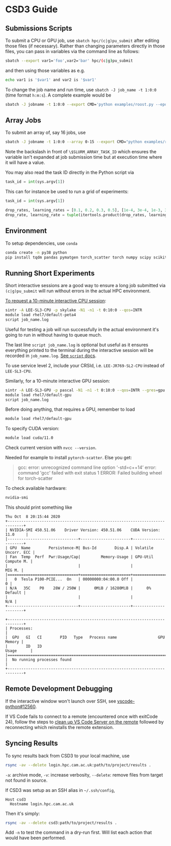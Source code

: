 # CSD3 Guide

## Submissions Scripts

To submit a CPU or GPU job, use `sbatch hpc/(c|g)pu_submit` after editing those files (if necessary). Rather than changing parameters directly in those files, you can pass in variables via the command line as follows:

```sh
sbatch --export var1='foo',var2='bar' hpc/(c|g)pu_submit
```

and then using those variables as e.g.

```sh
echo var1 is '$var1' and var2 is '$var1'
```

To change the job name and run time, use `sbatch -J job_name -t 1:0:0` (time format `h:m:s`). A complete example would be

```sh
sbatch -J jobname -t 1:0:0 --export CMD='python examples/roost.py --epoch 10' hpc/gpu_submit
```

## Array Jobs

To submit an array of, say 16 jobs, use

```sh
sbatch -J jobname -t 1:0:0 --array 0-15 --export CMD="python examples/roost.py --epoch 10 --data-seed \$SLURM_ARRAY_TASK_ID" hpc/gpu_submit
```

Note the backslash in front of `\$SLURM_ARRAY_TASK_ID` which ensures the variable isn't expanded at job submission time but at execution time where it will have a value.

You may also read the task ID directly in the Python script via

```py
task_id = int(sys.argv[1])
```

This can for instance be used to run a grid of experiments:

```py
task_id = int(sys.argv[1])

drop_rates, learning_rates = [0.1, 0.2, 0.3, 0.5], [1e-4, 3e-4, 1e-3, 3e-3]
drop_rate, learning_rate = tuple(itertools.product(drop_rates, learning_rates))[task_id]
```

## Environment

To setup dependencies, use `conda`

```sh
conda create -n py38 python
pip install tqdm pandas pymatgen torch_scatter torch numpy scipy scikit_learn
```

## Running Short Experiments

Short interactive sessions are a good way to ensure a long job submitted via `(c|g)pu_submit` will run without errors in the actual HPC environment.

[To request a 10-minute interactive CPU session](https://docs.hpc.cam.ac.uk/hpc/user-guide/interactive.html#sintr):

```sh
sintr -A LEE-SL3-CPU -p skylake -N1 -n1 -t 0:10:0 --qos=INTR
module load rhel7/default-peta4
script job_name.log
```

Useful for testing a job will run successfully in the actual environment it's going to run in without having to queue much.

The last line `script job_name.log` is optional but useful as it ensures everything printed to the terminal during the interactive session will be recorded in `job_name.log`. [See `script` docs](https://man7.org/linux/man-pages/man1/script.1.html).

To use service level 2, include your CRSId, i.e. `LEE-JR769-SL2-CPU` instead of `LEE-SL3-CPU`.

Similarly, for a 10-minute interactive GPU session:

```sh
sintr -A LEE-SL3-GPU -p pascal -N1 -n1 -t 0:10:0 --qos=INTR --gres=gpu:1
module load rhel7/default-gpu
script job_name.log
```

Before doing anything, that requires a GPU, remember to load

```sh
module load rhel7/default-gpu
```

To specify CUDA version:

```sh
module load cuda/11.0
```

Check current version with `nvcc --version`.

Needed for example to install `pytorch-scatter`. Else you get:

> gcc: error: unrecognized command line option ‘-std=c++14’
> error: command 'gcc' failed with exit status 1
> ERROR: Failed building wheel for torch-scatter

To check available hardware:

```sh
nvidia-smi
```

This should print something like

```text
Thu Oct  8 20:15:44 2020
+-----------------------------------------------------------------------------+
| NVIDIA-SMI 450.51.06    Driver Version: 450.51.06    CUDA Version: 11.0     |
|-------------------------------+----------------------+----------------------+
| GPU  Name        Persistence-M| Bus-Id        Disp.A | Volatile Uncorr. ECC |
| Fan  Temp  Perf  Pwr:Usage/Cap|         Memory-Usage | GPU-Util  Compute M. |
|                               |                      |               MIG M. |
|===============================+======================+======================|
|   0  Tesla P100-PCIE...  On   | 00000000:04:00.0 Off |                    0 |
| N/A   35C    P0    28W / 250W |      0MiB / 16280MiB |      0%      Default |
|                               |                      |                  N/A |
+-------------------------------+----------------------+----------------------+

+-----------------------------------------------------------------------------+
| Processes:                                                                  |
|  GPU   GI   CI        PID   Type   Process name                  GPU Memory |
|        ID   ID                                                   Usage      |
|=============================================================================|
|  No running processes found                                                 |
+-----------------------------------------------------------------------------+
```

## Remote Development Debugging

If the interactive window won't launch over SSH, see [vscode-python#12560](https://github.com/microsoft/vscode-python/issues/12560).

If VS Code fails to connect to a remote (encountered once with exitCode 24), follow the steps to [clean up VS Code Server on the remote](https://code.visualstudio.com/docs/remote/troubleshooting#_cleaning-up-the-vs-code-server-on-the-remote) followed by reconnecting which reinstalls the remote extension.

## Syncing Results

To sync results back from CSD3 to your local machine, use

```sh
rsync -av --delete login.hpc.cam.ac.uk:path/to/project/results .
```

`-a`: archive mode, `-v`: increase verbosity, `--delete`: remove files from target not found in source.

If CSD3 was setup as an SSH alias in `~/.ssh/config`,

```text
Host csd3
  Hostname login.hpc.cam.ac.uk
```

Then it's simply:

```sh
rsync -av --delete csd3:path/to/project/results .
```

Add `-n` to test the command in a dry-run first. Will list each action that would have been performed.
